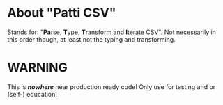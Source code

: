 # About "Patti CSV" 
Stands for: "**Pa**rse, **T**ype, **T**ransform and **I**terate CSV". Not necessarily in this order though, at least not the typing and transforming.

# WARNING
This is **_nowhere_** near production ready code! Only use for testing and or (self-) education!